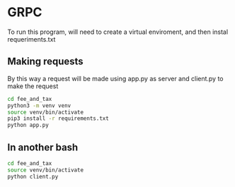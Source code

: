 # GRPC

To run this program, will need to create a virtual enviroment, and then instal requeriments.txt

## Making requests

By this way a request will be made using app.py as server and client.py to make the request

```bash
cd fee_and_tax
python3 -m venv venv 
source venv/bin/activate
pip3 install -r requirements.txt
python app.py
```

## In another bash
```bash
cd fee_and_tax
source venv/bin/activate
python client.py
```
